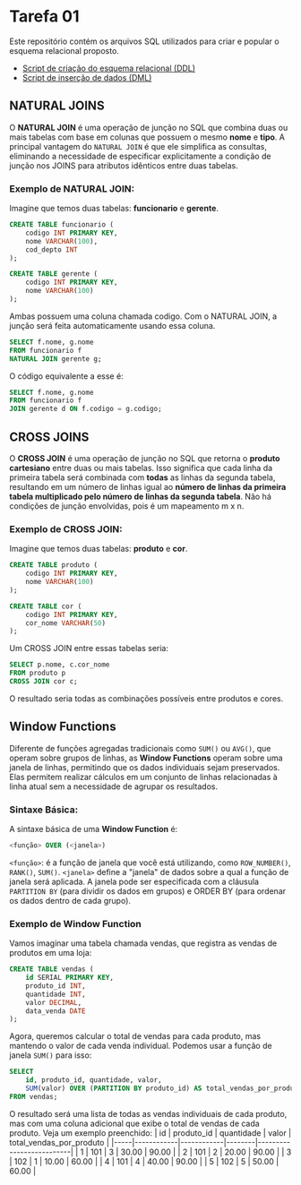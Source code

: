# Tarefa 01

Este repositório contém os arquivos SQL utilizados para criar e popular o esquema relacional proposto.

- [Script de criação do esquema relacional (DDL)](tarefa01-create.sql)
- [Script de inserção de dados (DML)](tarefa01-inserts.sql)

## NATURAL JOINS

O **NATURAL JOIN** é uma operação de junção no SQL que combina duas ou mais tabelas com base em colunas que possuem o mesmo **nome** e **tipo**. A principal vantagem do `NATURAL JOIN` é que ele simplifica as consultas, eliminando a necessidade de especificar explicitamente a condição de junção nos JOINS para atributos idênticos entre duas tabelas.

### Exemplo de **NATURAL JOIN**:

Imagine que temos duas tabelas: **funcionario** e **gerente**.

```sql
CREATE TABLE funcionario (
    codigo INT PRIMARY KEY,
    nome VARCHAR(100),
    cod_depto INT
);

CREATE TABLE gerente (
    codigo INT PRIMARY KEY,
    nome VARCHAR(100)
);
```
Ambas possuem uma coluna chamada codigo. Com o NATURAL JOIN, a junção será feita automaticamente usando essa coluna.

```sql
SELECT f.nome, g.nome
FROM funcionario f
NATURAL JOIN gerente g;
```
O código equivalente a esse é:
```sql
SELECT f.nome, g.nome
FROM funcionario f
JOIN gerente d ON f.codigo = g.codigo;
```
## **CROSS JOINS**

O **CROSS JOIN** é uma operação de junção no SQL que retorna o **produto cartesiano** entre duas ou mais tabelas. Isso significa que cada linha da primeira tabela será combinada com **todas** as linhas da segunda tabela, resultando em um número de linhas igual ao **número de linhas da primeira tabela multiplicado pelo número de linhas da segunda tabela**. Não há condições de junção envolvidas, pois é um mapeamento m x n.

### Exemplo de **CROSS JOIN**:

Imagine que temos duas tabelas: **produto** e **cor**.

```sql
CREATE TABLE produto (
    codigo INT PRIMARY KEY,
    nome VARCHAR(100)
);

CREATE TABLE cor (
    codigo INT PRIMARY KEY,
    cor_nome VARCHAR(50)
);
```

Um CROSS JOIN entre essas tabelas seria:

```sql
SELECT p.nome, c.cor_nome
FROM produto p
CROSS JOIN cor c;
```
O resultado seria todas as combinações possíveis entre produtos e cores.

## **Window Functions**
Diferente de funções agregadas tradicionais como `SUM()` ou `AVG()`, que operam sobre grupos de linhas, as **Window Functions** operam sobre uma janela de linhas, permitindo que os dados individuais sejam preservados. Elas permitem realizar cálculos em um conjunto de linhas relacionadas à linha atual sem a necessidade de agrupar os resultados.



### Sintaxe Básica:

A sintaxe básica de uma **Window Function** é:

```sql
<função> OVER (<janela>)
```
`<função>`: é a função de janela que você está utilizando, como `ROW_NUMBER()`, `RANK()`, `SUM()`.
`<janela>` define a "janela" de dados sobre a qual a função de janela será aplicada. A janela pode ser especificada com a cláusula `PARTITION BY` (para dividir os dados em grupos) e ORDER BY (para ordenar os dados dentro de cada grupo).

### Exemplo de Window Function
Vamos imaginar uma tabela chamada vendas, que registra as vendas de produtos em uma loja:
```sql
CREATE TABLE vendas (
    id SERIAL PRIMARY KEY,
    produto_id INT,
    quantidade INT,
    valor DECIMAL,
    data_venda DATE
);
```
Agora, queremos calcular o total de vendas para cada produto, mas mantendo o valor de cada venda individual. Podemos usar a função de janela `SUM()` para isso:

```sql
SELECT
    id, produto_id, quantidade, valor,
    SUM(valor) OVER (PARTITION BY produto_id) AS total_vendas_por_produto
FROM vendas;
```
O resultado será uma lista de todas as vendas individuais de cada produto, mas com uma coluna adicional que exibe o total de vendas de cada produto. Veja um exemplo preenchido:
| id  | produto_id | quantidade | valor  | total_vendas_por_produto |
|-----|------------|------------|--------|--------------------------|
| 1   | 101        | 3          | 30.00  | 90.00                    |
| 2   | 101        | 2          | 20.00  | 90.00                    |
| 3   | 102        | 1          | 10.00  | 60.00                    |
| 4   | 101        | 4          | 40.00  | 90.00                    |
| 5   | 102        | 5          | 50.00  | 60.00                    |